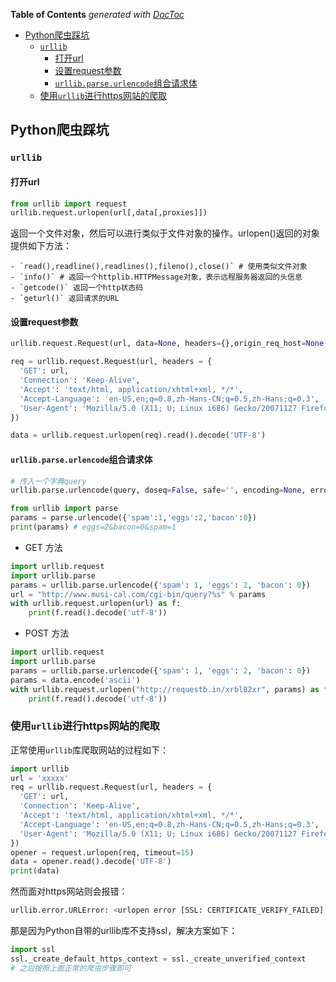 <!-- START doctoc generated TOC please keep comment here to allow auto update -->
<!-- DON'T EDIT THIS SECTION, INSTEAD RE-RUN doctoc TO UPDATE -->
**Table of Contents**  *generated with [DocToc](https://github.com/thlorenz/doctoc)*

- [Python爬虫踩坑](#python%E7%88%AC%E8%99%AB%E8%B8%A9%E5%9D%91)
  - [`urllib`](#urllib)
    - [打开url](#%E6%89%93%E5%BC%80url)
    - [设置request参数](#%E8%AE%BE%E7%BD%AErequest%E5%8F%82%E6%95%B0)
    - [`urllib.parse.urlencode`组合请求体](#urllibparseurlencode%E7%BB%84%E5%90%88%E8%AF%B7%E6%B1%82%E4%BD%93)
  - [使用`urllib`进行https网站的爬取](#%E4%BD%BF%E7%94%A8urllib%E8%BF%9B%E8%A1%8Chttps%E7%BD%91%E7%AB%99%E7%9A%84%E7%88%AC%E5%8F%96)

<!-- END doctoc generated TOC please keep comment here to allow auto update -->

## Python爬虫踩坑

### `urllib`

#### 打开url

```python
from urllib import request
urllib.request.urlopen(url[,data[,proxies]])
```

返回一个文件对象，然后可以进行类似于文件对象的操作。urlopen()返回的对象提供如下方法：

	- `read(),readline(),readlines(),fileno(),close()` # 使用类似文件对象
	- `info()` # 返回一个httplib.HTTPMessage对象，表示远程服务器返回的头信息
	- `getcode()` 返回一个http状态码
	- `geturl()` 返回请求的URL

#### 设置request参数

```python
urllib.request.Request(url, data=None, headers={},origin_req_host=None, unverifiable=False, method=None)

req = urllib.request.Request(url, headers = {
  'GET': url,
  'Connection': 'Keep-Alive',
  'Accept': 'text/html, application/xhtml+xml, */*',
  'Accept-Language': 'en-US,en;q=0.8,zh-Hans-CN;q=0.5,zh-Hans;q=0.3',
  'User-Agent': 'Mozilla/5.0 (X11; U; Linux i686) Gecko/20071127 Firefox/2.0.0.11'
})

data = urllib.request.urlopen(req).read().decode('UTF-8')
```

#### `urllib.parse.urlencode`组合请求体

```python
# 传入一个字典query
urllib.parse.urlencode(query, doseq=False, safe='', encoding=None, errors=None)
```

```python
from urllib import parse
params = parse.urlencode({'spam':1,'eggs':2,'bacon':0})
print(params) # eggs=2&bacon=0&spam=1
```

- GET 方法

```python
import urllib.request
import urllib.parse
params = urllib.parse.urlencode({'spam': 1, 'eggs': 2, 'bacon': 0})
url = "http://www.musi-cal.com/cgi-bin/query?%s" % params
with urllib.request.urlopen(url) as f:
	print(f.read().decode('utf-8'))
```

- POST 方法

```python
import urllib.request
import urllib.parse
params = urllib.parse.urlencode({'spam': 1, 'eggs': 2, 'bacon': 0})
params = data.encode('ascii')
with urllib.request.urlopen("http://requestb.in/xrbl82xr", params) as f:
	print(f.read().decode('utf-8'))
```

### 使用`urllib`进行https网站的爬取

正常使用`urllib`库爬取网站的过程如下：

```python
import urllib
url = 'xxxxx'
req = urllib.request.Request(url, headers = {
  'GET': url,
  'Connection': 'Keep-Alive',
  'Accept': 'text/html, application/xhtml+xml, */*',
  'Accept-Language': 'en-US,en;q=0.8,zh-Hans-CN;q=0.5,zh-Hans;q=0.3',
  'User-Agent': 'Mozilla/5.0 (X11; U; Linux i686) Gecko/20071127 Firefox/2.0.0.11'
})
opener = request.urlopen(req, timeout=15)
data = opener.read().decode('UTF-8')
print(data)
```

然而面对https网站则会报错：

```python
urllib.error.URLError: <urlopen error [SSL: CERTIFICATE_VERIFY_FAILED] certificate verify failed (_ssl.c:646)>
```

那是因为Python自带的urllib库不支持ssl，解决方案如下：

```python
import ssl
ssl._create_default_https_context = ssl._create_unverified_context
# 之后按照上面正常的爬虫步骤即可
```